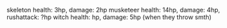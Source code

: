 skeleton health: 3hp, damage: 2hp
musketeer health: 14hp, damage: 4hp, rushattack: ?hp
witch health: hp, damage: 5hp (when they throw smth)

